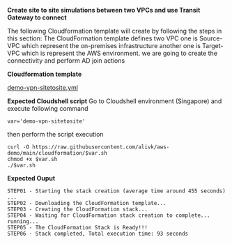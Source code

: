 **Create site to site simulations between two VPCs and use Transit Gateway to connect**

The following Cloudformation template will create by following the steps in this section:
The CloudFormation template defines two VPC
one is Source-VPC which represent the on-premises infrastructure
another one is Target-VPC which is represent the AWS environment.
we are going to create the connectivity and perform AD join actions

**Cloudformation template**

[demo-vpn-sitetosite.yml](demo-vpn-sitetosite.yml)

**Expected Cloudshell script**
Go to Cloudshell environment (Singapore) and execute following command
```
var='demo-vpn-sitetosite'
```
then perform the script execution

```
curl -O https://raw.githubusercontent.com/alivk/aws-demo/main/cloudformation/$var.sh
chmod +x $var.sh
./$var.sh
```

**Expected Ouput**
```
STEP01 - Starting the stack creation (average time around 455 seconds) ...
STEP02 - Downloading the CloudFormation template...
STEP03 - Creating the CloudFormation stack...
STEP04 - Waiting for CloudFormation stack creation to complete... running... 
STEP05 - The CloudFormation Stack is Ready!!!
STEP06 - Stack completed, Total execution time: 93 seconds
```
